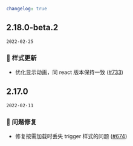 ```yaml
changelog: true
```

## 2.18.0-beta.2

`2022-02-25`

### 💅 样式更新

- 优化显示动画，同 react 版本保持一致 ([#733](https://github.com/arco-design/arco-design-vue/pull/733))


## 2.17.0

`2022-02-11`

### 🐛 问题修复

- 修复按需加载时丢失 trigger 样式的问题 ([#674](https://github.com/arco-design/arco-design-vue/pull/674))

